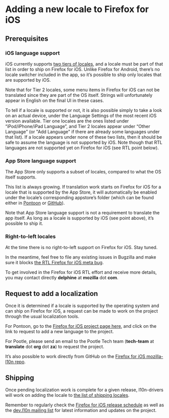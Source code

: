 # Adding a new locale to Firefox for iOS

## Prerequisites

### iOS language support

iOS currently supports [two tiers of locales](https://people-mozilla.org/~sarentz/ios-locales.html), and a locale must be part of that list in order to ship on Firefox for iOS. Unlike Firefox for Android, there’s no locale switcher included in the app, so it’s possible to ship only locales that are supported by iOS.

Note that for Tier 2 locales, some menu items in Firefox for iOS can not be translated since they are part of the OS itself. Strings will unfortunately appear in English on the final UI in these cases.

To tell if a locale is supported or not, it is also possible simply to take a look on an actual device, under the Language Settings of the most recent iOS version available. Tier one locales are the ones listed under “iPod/iPhone/iPad Language”, and Tier 2 locales appear under “Other Language” (or "Add Language" if there are already some languages under that list). If a locale appears under none of these two lists, then it should be safe to assume the language is not supported by iOS. Note though that RTL languages are not supported yet on Firefox for iOS (see RTL point below).

### App Store language support

The App Store only supports a subset of locales, compared to what the OS itself supports.

This list is always growing. If translation work starts on Firefox for iOS for a locale that is supported by the App Store, it will automatically be enabled under the locale’s corresponding appstore’s folder (which can be found either in [Pontoon](https://pontoon.mozilla.org/projects/appstores/) or [GitHub](https://github.com/mozilla-l10n/appstores)).

Note that App Store language support is not a requirement to translate the app itself. As long as a locale is supported by iOS (see point above), it’s possible to ship it.

### Right-to-left locales

At the time there is no right-to-left support on Firefox for iOS. Stay tuned.

In the meantime, feel free to file any existing issues in Bugzilla and make sure it blocks [the RTL Firefox for iOS meta bug](https://bugzilla.mozilla.org/show_bug.cgi?id=1160759).

To get involved in the Firefox for iOS RTL effort and receive more details, you may contact directly **delphine** at **mozilla** dot **com**.

## Request to add a localization

Once it is determined if a locale is supported by the operating system and can ship on Firefox for iOS, a request can be made to work on the project through the usual localization tools.

For Pontoon, go to the [Firefox for iOS project page here](https://pontoon.mozilla.org/projects/firefox-for-ios/), and click on the link to request to add a new language to the project.

For Pootle, please send an email to the Pootle Tech team (**tech-team** at **translate** dot **org** dot **za**) to request the project.

It’s also possible to work directly from GitHub on the [Firefox for iOS mozilla-l10n repo](https://github.com/mozilla-l10n/firefoxios-l10n).

## Shipping

Once pending localization work is complete for a given release, l10n-drivers will work on adding the locale to [the list of shipping locales](https://github.com/mozilla-mobile/firefox-ios/blob/master/shipping_locales.txt).

Remember to regularly check the [Firefox for iOS release schedule](https://wiki.mozilla.org/Firefox_for_iOS_Train_Schedule) as well as the [dev.l10n mailing list](https://lists.mozilla.org/listinfo/dev-l10n) for latest information and updates on the project.

